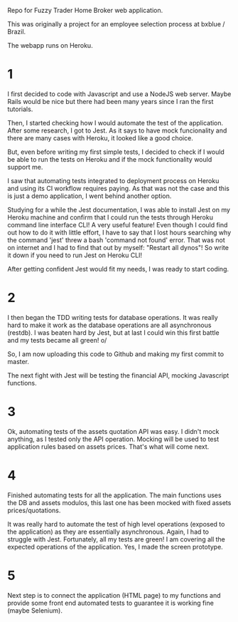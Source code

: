 Repo for Fuzzy Trader Home Broker web application.

This was originally a project for an employee selection process at bxblue / Brazil.

The webapp runs on Heroku.

# 1
I first decided to code with Javascript and use a NodeJS web server. Maybe Rails would be nice but there had been many years since I ran the first tutorials.

Then, I started checking how I would automate the test of the application. After some research, I got to Jest. As it says to have mock funcionality and there are many cases with Heroku, it looked like a good choice.

But, even before writing my first simple tests, I decided to check if I would be able to run the tests on Heroku and if the mock functionality would support me.

I saw that automating tests integrated to deployment process on Heroku and using its CI workflow requires paying. As that was not the case and this is just a demo application, I went behind another option.

Studying for a while the Jest documentation, I was able to install Jest on my Heroku machine and confirm that I could run the tests through Heroku command line interface CLI! A very useful feature! Even though I could find out how to do it with little effort, I have to say that I lost hours searching why the command 'jest' threw a bash 'command not found' error. That was not on internet and I had to find that out by myself: "Restart all dynos"! So write it down if you need to run Jest on Heroku CLI!

After getting confident Jest would fit my needs, I was ready to start coding.

# 2
I then began the TDD writing tests for database operations. It was really hard to make it work as the database operations are all asynchronous (restdb). I was beaten hard by Jest, but at last I could win this first battle and my tests became all green! o/

So, I am now uploading this code to Github and making my first commit to master.

The next fight with Jest will be testing the financial API, mocking Javascript functions.

# 3
Ok, automating tests of the assets quotation API was easy. I didn't mock anything, as I tested only the API operation. Mocking will be used to test application rules based on assets prices. That's what will come next.

# 4
Finished automating tests for all the application. The main functions uses the DB and assets modulos, this last one has been mocked with fixed assets prices/quotations.

It was really hard to automate the test of high level operations (exposed to the application) as they are essentially asynchronous. Again, I had to struggle with Jest. Fortunately, all my tests are green! I am covering all the expected operations of the application. Yes, I made the screen prototype.

# 5
Next step is to connect the application (HTML page) to my functions and provide some front end automated tests to guarantee it is working fine (maybe Selenium).

